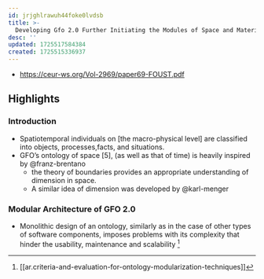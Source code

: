 ```yaml
---
id: jrjghlrawuh44foke0lvdsb
title: >-
  Developing Gfo 2.0 Further Initiating the Modules of Space and Material Objects
desc: ''
updated: 1725517584384
created: 1725515336937
---
```


- https://ceur-ws.org/Vol-2969/paper69-FOUST.pdf

## Highlights

### Introduction

- Spatiotemporal individuals on [the macro-physical level] are classified into objects, processes,facts, and situations.
- GFO’s ontology of space [5], (as well as that of time) is heavily inspired by @franz-brentano
  - the theory of boundaries provides an appropriate understanding of dimension in space.
  - A similar idea of dimension was developed by @karl-menger

### Modular Architecture of GFO 2.0

- Monolithic design of an ontology, similarly as in the case of other types of software components, imposes problems with its complexity that hinder the usability, maintenance and scalability [^11]




[^11]: [[ar.criteria-and-evaluation-for-ontology-modularization-techniques]]